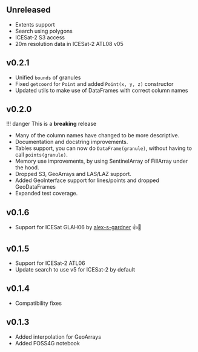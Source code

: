 ## Unreleased
- Extents support
- Search using polygons
- ICESat-2 S3 access
- 20m resolution data in ICESat-2 ATL08 v05

## v0.2.1
- Unified `bounds` of granules
- Fixed `getcoord` for `Point` and added `Point(x, y, z)` constructor
- Updated utils to make use of DataFrames with correct column names

## v0.2.0

!!! danger
    This is a **breaking** release

- Many of the column names have changed to be more descriptive.
- Documentation and docstring improvements.
- Tables support, you can now do `DataFrame(granule)`, without having to call `points(granule)`.
- Memory use improvements, by using SentinelArray of FillArray under the hood.
- Dropped S3, GeoArrays and LAS/LAZ support.
- Added GeoInterface support for lines/points and dropped GeoDataFrames
- Expanded test coverage.

## v0.1.6
- Support for ICESat GLAH06 by [alex-s-gardner](https://github.com/alex-s-gardner) :+1::tada:

## v0.1.5
- Support for ICESat-2 ATL06
- Update search to use v5 for ICESat-2 by default

## v0.1.4
- Compatibility fixes

## v0.1.3
- Added interpolation for GeoArrays
- Added FOSS4G notebook
